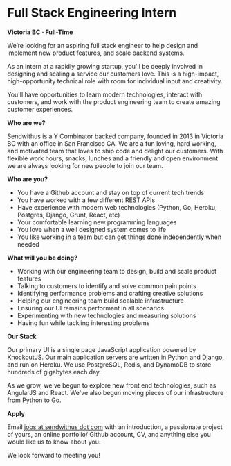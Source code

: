 Full Stack Engineering Intern
===


__Victoria BC &middot; Full-Time__

We’re looking for an aspiring full stack engineer to help design and implement new product features, and scale backend systems.

As an intern at a rapidly growing startup, you'll be deeply involved in designing and scaling a service our customers love. This is a high-impact, high-opportunity technical role with room for individual input and creativity.

You'll have opportunities to learn modern technologies, interact with customers, and work with the product engineering team to create amazing customer experiences.


<!-- more -->



__Who are we?__

Sendwithus is a Y Combinator backed company, founded in 2013 in Victoria BC with an office in San Francisco CA. We are a fun loving, hard working, and motivated team that loves to ship code and delight our customers. 
With flexible work hours, snacks, lunches and a friendly and open environment we are always looking for new people to join our team.

__Who are you?__

* You have a Github account and stay on top of current tech trends
* You have worked with a few different REST APIs
* Have experience with modern web technologies (Python, Go, Heroku, Postgres, Django, Grunt, React, etc)
* Your comfortable learning new programming languages
* You love when a well designed system comes to life
* You like working in a team but can get things done independently when needed


__What will you be doing?__

* Working with our engineering team to design, build and scale product features
* Talking to customers to identify and solve common pain points
* Identifying performance problems and crafting creative solutions
* Helping our engineering team build scalable infrastructure
* Ensuring our UI remains performant in all scenarios
* Experimenting with new technologies and measuring solutions
* Having fun while tackling interesting problems



__Our Stack__

Our primary UI is a single page JavaScript application powered by KnockoutJS. Our main application servers are written in Python and Django, and run on Heroku. We use PostgreSQL, Redis, and DynamoDB to store hundreds of gigabytes each day.

As we grow, we've begun to explore new front end technologies, such as AngularJS and React. We've also begun moving pieces of our infrastructure from Python to Go.


__Apply__

Email [jobs at sendwithus dot com](mailto:jobs@sendwithus.com) with an introduction, a passionate project of yours, an online portfolio/ Github account, CV, and anything else you would like us to know about you.

We look forward to meeting you!
